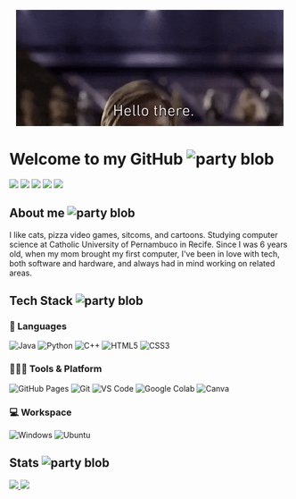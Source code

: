 <p align="center">
  <img src="hellothere.gif">
</p>

# Welcome to my GitHub <img width="30" src="https://github.com/Luizinho771/luizinho771/assets/54192152/e1b4f801-d67a-4810-b332-82af44ce000e" alt="party blob" />
<a href="https://www.linkedin.com/in/luizpaulo771/" target="_blank"><img loading="lazy" src="https://img.shields.io/badge/-LinkedIn-%230077B5?style=for-the-badge&logo=linkedin&logoColor=white" target="_blank"></a>
<a href="https://www.instagram.com/luizlpaulo_/" target="_blank"><img loading="lazy" src="https://img.shields.io/badge/-Instagram-%23E4405F?style=for-the-badge&logo=instagram&logoColor=white" target="_blank"></a>
<a href="https://www.youtube.com/@LuPaulo_" target="_blank"><img loading="lazy" src="https://img.shields.io/badge/YouTube-FF0000?style=for-the-badge&logo=youtube&logoColor=white" target="_blank"></a>
<a href = "mailto:luiz.paulo770@gmail.com"><img loading="lazy" src="https://img.shields.io/badge/Gmail-D14836?style=for-the-badge&logo=gmail&logoColor=white" target="_blank"></a>
<a href="https://www.twitch.tv/lupaulo_" target="_blank"><img loading="lazy" src="https://img.shields.io/badge/Twitch-9146FF?style=for-the-badge&logo=twitch&logoColor=white" target="_blank"></a>

## About me <img width="30" src="https://github.com/Luizinho771/luizinho771/assets/54192152/1d1c2fee-5b06-46a7-867f-bf779bbadc16" alt="party blob" />
<p> I like cats, pizza video games, sitcoms, and cartoons. Studying computer science at Catholic University of Pernambuco in Recife. Since I was 6 years old, when my mom brought my first computer, I've been in love with tech, both software and hardware, and always had in mind working on related areas.</p>

## Tech Stack <img width="30" src="https://github.com/Luizinho771/luizinho771/assets/54192152/9047fad7-9551-4fbe-8144-2ffb0876c521" alt="party blob" />
### 🚀 Languages

![Java](https://img.shields.io/badge/Java-ED8B00?style=for-the-badge&logo=java&logoColor=white)
![Python](https://img.shields.io/badge/Python-FFD43B?style=for-the-badge&logo=python&logoColor=306998)
![C++](https://img.shields.io/badge/C%2B%2B-00599C?style=for-the-badge&logo=c%2B%2B&logoColor=white)
![HTML5](https://img.shields.io/badge/HTML5-E34F26?style=for-the-badge&logo=html5&logoColor=white)
![CSS3](https://img.shields.io/badge/CSS3-1572B6?style=for-the-badge&logo=css3&logoColor=white)

### 🧑🏻‍💻 Tools & Platform

![GitHub Pages](https://img.shields.io/badge/GitHub_Pages-100000?style=for-the-badge&logo=github&logoColor=white)
![Git](https://img.shields.io/badge/Git-F05032?style=for-the-badge&logo=git&logoColor=white)
![VS Code](https://img.shields.io/badge/Visual_Studio_Code-0078D4?style=for-the-badge&logo=visual%20studio%20code&logoColor=white)
![Google Colab](https://img.shields.io/badge/Colab-F9AB00?style=for-the-badge&logo=googlecolab&color=525252)
![Canva](https://img.shields.io/badge/Canva-%2300C4CC.svg?&style=for-the-badge&logo=Canva&logoColor=white)

### 💻 Workspace

![Windows](https://img.shields.io/badge/Windows-0078D6?style=for-the-badge&logo=windows&logoColor=white)
![Ubuntu](https://img.shields.io/badge/Ubuntu-E95420?style=for-the-badge&logo=ubuntu&logoColor=white)

## Stats <img width="30" src="https://github.com/Luizinho771/luizinho771/assets/54192152/39b80835-b210-4339-a90f-fa48f8150be2" alt="party blob" />
<div>
<a href="https://github.com/seu-usuário-aqui">
<img loading="lazy" height="180em" src="https://github-readme-stats.vercel.app/api/top-langs/?username=Luizinho771&layout=compact&langs_count=7&theme=dracula"/>
<img loading="lazy" height="180em" src="https://github-readme-stats.vercel.app/api?username=Luizinho771&show_icons=true&theme=dracula&include_all_commits=true&count_private=true"/>
</div>
<!--
**Luizinho771/luizinho771** is a ✨ _special_ ✨ repository because its `README.md` (this file) appears on your GitHub profile.

Here are some ideas to get you started:

- 🔭 I’m currently working on ...
- 🌱 I’m currently learning ...
- 👯 I’m looking to collaborate on ...
- 🤔 I’m looking for help with ...
- 💬 Ask me about ...
- 📫 How to reach me: ...
- 😄 Pronouns: ...
- ⚡ Fun fact: ...
-->
